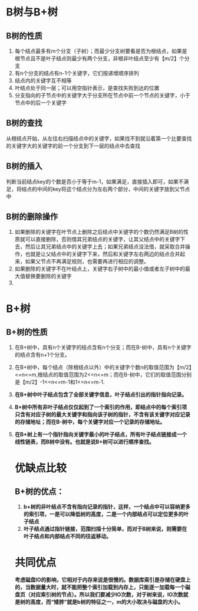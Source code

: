 # B树与B+树

## B树的性质

1. 每个结点最多有m个分支（子树）；而最少分支树要看是否为根结点，如果是根节点且不是叶子结点则最少有两个分支，非根非叶结点至少有【m/2】个分支
2. 有n个分支的结点有n-1个关键字，它们按递增顺序排列
3. 结点内的关键字互不相等
4. 叶结点处于同一层；可以用空指针表示，是查找失败到达的位置
5. 分支指向的子节点中的关键字大于分支所在节点中前一个节点的关键字，小于节点中的后一个关键字

## B树的查找

从根结点开始，从左往右扫描结点中的关键字，如果找不到就沿着第一个比要查找的关键字大的关键字的前一个分支到下一层的结点中去查找

## B树的插入

判断当前结点key的个数是否小于等于m-1，如果满足，直接插入即可，如果不满足，将结点的中间的key将这个结点分为左右两个部分，中间的关键字放到父节点中

## B树的删除操作

1. 如果删除的关键字在叶节点上删除之后结点中关键字的个数仍然满足B树的性质就可以直接删除，否则借其兄弟结点的关键字，让其父结点中的关键字下去，然后让其兄弟结点中的关键字上去；如果兄弟结点没法借，就采取合并操作，也就是让父结点中的关键字下来，然后和关键字左右两边的结点合并起来，如果父节点不再满足规则，也需要再进行相应的调整。
2. 如果删除的关键字不在叶结点上，关键字右子树中的最小值或者左子树中的最大值替换要删除的关键字
3. 

# B+树

## B+树的性质

1. 在B+树中，具有n个关键字的结点含有n个分支；而在B-树中，具有n个关键字的结点含有n+1个分支。

2. 在B+树中，每个结点（除根结点以外）中的关键字个数n的取值范围为【m/2】<=n<=m,根结点的取值范围为2<=n<=m；而在B-树中，它们的取值范围分别是【m/2】-1<=n<=m-1和1<=n<=m-1.

3. **在B+树中叶子结点包含了全部关键字信息，叶子结点引出的指针指向记录。**

4. **B+树中所有非叶子结点仅仅起到了一个索引的作用，即结点中的每个索引项只含有对应子树的最大关键字和指向该子树的指针，不含有该关键字对应记录的存储地址；而在B-树中，每个关键字对应一个记录的存储地址。**

5. **在B+树上有一个指针指向关键字最小的叶子结点，所有叶子结点链接成一个线性链表，而B树中没有。也就是说B+树可以进行顺序查找。**

   # 优缺点比较

   ## B+树的优点：

   1. **b+树的非叶结点不含有指向记录的指针，这样，一个结点中可以容纳更多的索引项，一是可以降低树的高度，二是一个内部结点可以定位更多的叶子结点**
   2. **叶子结点通过指针链接，范围扫描十分简单，而对于B树来说，则需要在叶子结点和内部结点不同的往返移动。**

   # 共同优点

   **考虑磁盘IO的影响，它相对于内存来说是很慢的。数据库索引是存储在硬盘上的，当数据量大时，就不能把整个索引加载到内存上，只能逐一加载每一个磁盘页（对应索引树的节点）。所以我们要减少IO次数，对于树来说，IO次数就是树的高度，而“矮胖”就是b树的特征之一，m的大小取决与磁盘的大小。**

